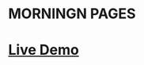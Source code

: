 # MORNINGN PAGES
# [Live Demo](https://64d8dadc2b3e791e6bc3c795--marvelous-elf-cae258.netlify.app/)
